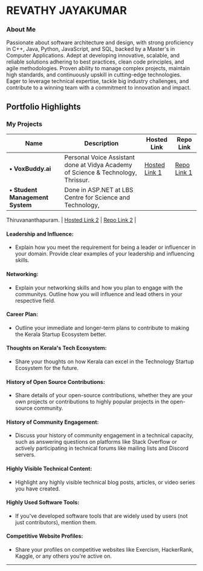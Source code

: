 # REVATHY JAYAKUMAR 

### About Me

Passionate about software architecture and design, with strong proficiency in C++, Java, Python, JavaScript, and SQL, backed by a Master's in Computer Applications. Adept at developing innovative, scalable, and reliable solutions adhering to best practices, clean code principles, and agile methodologies. Proven ability to manage complex projects, maintain high standards, and continuously upskill in cutting-edge technologies. Eager to leverage technical expertise, tackle big industry challenges, and contribute to a winning team with a commitment to innovation and impact.


## Portfolio Highlights

### My Projects

| Name                | Description                                                               | Hosted Link                              | Repo Link                                                      |
|---------------------|---------------------------------------------------------------------------|------------------------------------------|----------------------------------------------------------------|
| **•	VoxBuddy.ai**  | Personal Voice Assistant done at Vidya Academy of Science & Technology, Thrissur.                                              | [Hosted Link 1](https://example.com)    | [Repo Link 1](https://github.com/username/project1)             |
| **•	Student Management System**  | Done in ASP.NET at LBS Centre for Science and Technology,
Thiruvananthapuram.
                                              | [Hosted Link 2](https://example.com)    | [Repo Link 2](https://github.com/username/project2)             |

#### Leadership and Influence:

- Explain how you meet the requirement for being a leader or influencer in your domain. Provide clear examples of your leadership and influencing skills.

#### Networking:

- Explain your networking skills and how you plan to engage with the communitys. Outline how you will influence and lead others in your respective field.

#### Career Plan:

- Outline your immediate and longer-term plans to contribute to making the Kerala Startup Ecosystem better.

#### Thoughts on Kerala's Tech Ecosystem:

- Share your thoughts on how Kerala can excel in the Technology Startup Ecosystem for the future.

#### History of Open Source Contributions:

- Share details of your open-source contributions, whether they are your own projects or contributions to highly popular projects in the open-source community.

#### History of Community Engagement:

-  Discuss your history of community engagement in a technical capacity, such as answering questions on platforms like Stack Overflow or actively participating in technical forums like mailing lists and Discord servers.

#### Highly Visible Technical Content:

- Highlight any highly visible technical blog posts, articles, or video series you have created.

#### Highly Used Software Tools:

- If you've developed software tools that are widely used by users (not just contributors), mention them.

#### Competitive Website Profiles:

- Share your profiles on competitive websites like Exercism, HackerRank, Kaggle, or any others you're active on.




---
